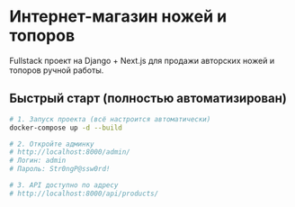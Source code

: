 # Интернет-магазин ножей и топоров

Fullstack проект на Django + Next.js для продажи авторских ножей и топоров ручной работы.

## Быстрый старт (полностью автоматизирован)
```bash
# 1. Запуск проекта (всё настроится автоматически)
docker-compose up -d --build

# 2. Откройте админку
# http://localhost:8000/admin/
# Логин: admin
# Пароль: Str0ngP@ssw0rd!

# 3. API доступно по адресу
# http://localhost:8000/api/products/